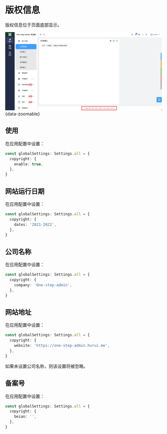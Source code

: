 # 版权信息

版权信息位于页面底部显示。

![](/copyright.png){data-zoomable}

## 使用

在应用配置中设置：

```ts {2-4}
const globalSettings: Settings.all = {
  copyright: {
    enable: true,
  },
}
```

## 网站运行日期

在应用配置中设置：

```ts {2-4}
const globalSettings: Settings.all = {
  copyright: {
    dates: '2021-2022',
  },
}
```

## 公司名称

在应用配置中设置：

```ts {2-4}
const globalSettings: Settings.all = {
  copyright: {
    company: 'One-step-admin',
  },
}
```

## 网站地址

在应用配置中设置：

```ts {2-4}
const globalSettings: Settings.all = {
  copyright: {
    website: 'https://one-step-admin.hurui.me',
  },
}
```

如果未设置公司名称，则该设置将被忽略。

## 备案号

在应用配置中设置：

```ts {2-4}
const globalSettings: Settings.all = {
  copyright: {
    beian: '',
  },
}
```